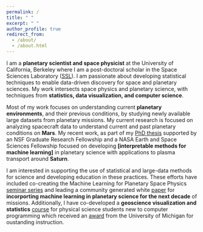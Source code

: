 ```yaml
---
permalink: /
title: " "
excerpt: " "
author_profile: true
redirect_from: 
  - /about/
  - /about.html
---
```


I am a **planetary scientist and space physicist** at the University of California, Berkeley where I am a post-doctoral scholar in the Space Sciences Laboratory ([SSL](https://www.ssl.berkeley.edu/)). I am passionate about developing statistical techniques to enable data-driven discovery for space and planetary sciences. My work intersects space physics and planetary science, with techniques from **statistics, data visualization, and computer science**. 

Most of my work focuses on understanding current **planetary environments**, and their previous conditions, by studying newly available large datasets from  planetary missions. My current research is focused on analyzing spacecraft data to understand current and past planetary conditions on **Mars**. My recent work, as part of my [PhD thesis](https://deepblue.lib.umich.edu/handle/2027.42/155251) supported by an NSF Graduate Research Fellowship and a NASA Earth and Space Sciences Fellowship focused on developing **[interpretable methods for machine learning]** in planetary science with applications to plasma transport around **Saturn**. 

I am interested in supporting the use of statistical and large-data methods for science and developing education in these practices. These efforts have included co-creating the Machine Learning for Planetary Space Physics [seminar series](https://ml4psp.github.io/) and leading a community generated white [paper](https://arxiv.org/abs/2007.15129) for **incorporting machine learning in planetary science for the next decade** of missions. Additionally, I have co-developed a **geoscience visualization and statistics** [course](https://github.com/abbyazari/data_vis_statistics_geosciences) for physical science students new to computer programming which received an [award](https://crlte.engin.umich.edu/towner-prize-winners/abigail-azari/) from the University of Michigan for oustanding instruction.













